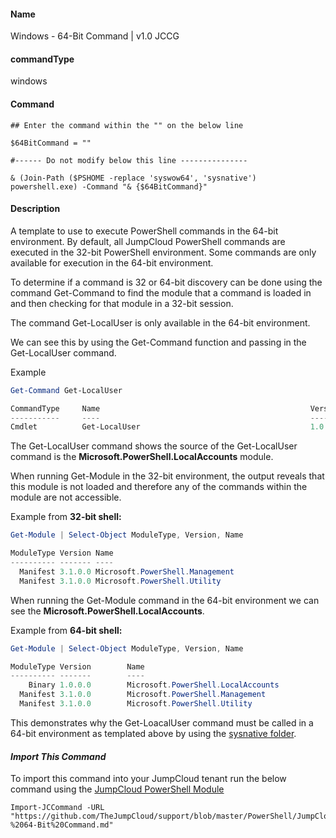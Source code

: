 #### Name

Windows - 64-Bit Command | v1.0 JCCG

#### commandType

windows

#### Command

```
## Enter the command within the "" on the below line

$64BitCommand = ""

#------ Do not modify below this line ---------------

& (Join-Path ($PSHOME -replace 'syswow64', 'sysnative') powershell.exe) -Command "& {$64BitCommand}"
```

#### Description

A template to use to execute PowerShell commands in the 64-bit environment. By default, all JumpCloud PowerShell commands are executed in the 32-bit PowerShell environment. Some commands are only available for execution in the 64-bit environment.

To determine if a command is 32 or 64-bit discovery can be done using the command Get-Command to find the module that a command is loaded in and then checking for that module in a 32-bit session.

The command Get-LocalUser is only available in the 64-bit environment.

We can see this by using the Get-Command function and passing in the Get-LocalUser command.

Example

```PowerShell
Get-Command Get-LocalUser

CommandType     Name                                               Version    Source
-----------     ----                                               -------    ------
Cmdlet          Get-LocalUser                                      1.0.0.0    Microsoft.PowerShell.LocalAccounts

```

The Get-LocalUser command shows the source of the Get-LocalUser command is the **Microsoft.PowerShell.LocalAccounts** module.

When running Get-Module in the 32-bit environment, the output reveals that this module is not loaded and therefore any of the commands within the module are not accessible.

Example from **32-bit shell:**

```PowerShell
Get-Module | Select-Object ModuleType, Version, Name

ModuleType Version Name
---------- ------- ----
  Manifest 3.1.0.0 Microsoft.PowerShell.Management
  Manifest 3.1.0.0 Microsoft.PowerShell.Utility

```

When running the Get-Module command in the 64-bit environment we can see the **Microsoft.PowerShell.LocalAccounts**.

Example from **64-bit shell:**

```PowerShell
Get-Module | Select-Object ModuleType, Version, Name

ModuleType Version        Name
---------- -------        ----
    Binary 1.0.0.0        Microsoft.PowerShell.LocalAccounts
  Manifest 3.1.0.0        Microsoft.PowerShell.Management
  Manifest 3.1.0.0        Microsoft.PowerShell.Utility
```

This demonstrates why the Get-LoacalUser command must be called in a 64-bit environment as templated above by using the [sysnative folder](http://www.samlogic.net/articles/sysnative-folder-64-bit-windows.htm).

#### _Import This Command_

To import this command into your JumpCloud tenant run the below command using the [JumpCloud PowerShell Module](https://github.com/TheJumpCloud/support/wiki/Installing-the-JumpCloud-PowerShell-Module)

```
Import-JCCommand -URL "https://github.com/TheJumpCloud/support/blob/master/PowerShell/JumpCloud%20Commands%20Gallery/Windows%20Commands/Windows%20-%2064-Bit%20Command.md"
```

